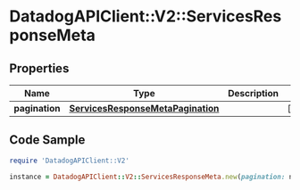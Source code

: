 # DatadogAPIClient::V2::ServicesResponseMeta

## Properties

Name | Type | Description | Notes
------------ | ------------- | ------------- | -------------
**pagination** | [**ServicesResponseMetaPagination**](ServicesResponseMetaPagination.md) |  | [optional] 

## Code Sample

```ruby
require 'DatadogAPIClient::V2'

instance = DatadogAPIClient::V2::ServicesResponseMeta.new(pagination: null)
```


